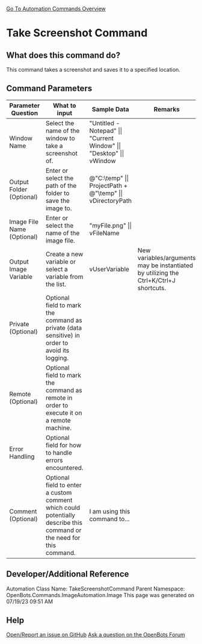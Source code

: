 <!--TITLE: Take Screenshot Command -->
<!-- SUBTITLE: a command in the Image Automation Commands\Image group. -->
[Go To Automation Commands Overview](/automation-commands)


# Take Screenshot Command


## What does this command do?
This command takes a screenshot and saves it to a specified location.


## Command Parameters
| Parameter Question   	| What to input  	|  Sample Data 	| Remarks  	|
| ---                    | ---               | ---           | ---       |
|Window Name|Select the name of the window to take a screenshot of.|"Untitled - Notepad" \|\| "Current Window" \|\| "Desktop" \|\| vWindow||
|Output Folder (Optional)|Enter or select the path of the folder to save the image to.|@"C:\temp" \|\| ProjectPath + @"\temp" \|\| vDirectoryPath||
|Image File Name (Optional)|Enter or select the name of the image file.|"myFile.png" \|\| vFileName||
|Output Image Variable|Create a new variable or select a variable from the list.|vUserVariable|New variables/arguments may be instantiated by utilizing the Ctrl+K/Ctrl+J shortcuts.|
|Private (Optional)|Optional field to mark the command as private (data sensitive) in order to avoid its logging.|||
|Remote (Optional)|Optional field to mark the command as remote in order to execute it on a remote machine.|||
|Error Handling|Optional field for how to handle errors encountered.|||
|Comment (Optional)|Optional field to enter a custom comment which could potentially describe this command or the need for this command.|I am using this command to...||


## Developer/Additional Reference
Automation Class Name: TakeScreenshotCommand
Parent Namespace: OpenBots.Commands.ImageAutomation.Image
This page was generated on 07/19/23 09:51 AM


## Help
[Open/Report an issue on GitHub](https://github.com/OpenBotsAI/OpenBots.Studio/issues/new)
[Ask a question on the OpenBots Forum](https://openbots.ai/forums/)
